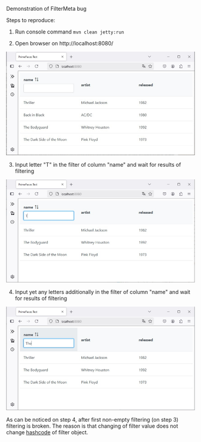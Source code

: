 Demonstration of FilterMeta bug

Steps to reproduce:

1. Run console command `mvn clean jetty:run`

2. Open browser on http://localhost:8080/
<img src="./test-01.jpg" alt="initial view" />

3. Input letter "T" in the filter of column "name" and wait for results of filtering
<img src="./test-02.jpg" alt="T-filtered view" />

4. Input yet any letters additionally in the filter of column "name" and wait for results of filtering
<img src="./test-03.jpg" alt="The-filtered view" />

As can be noticed on step 4, after first non-empty filtering (on step 3) filtering is broken.
The reason is that changing of filter value does not change [hashcode](https://github.com/bvfalcon/PrimeFaces-FilterMeta-test/blob/ab37140803893293da38af389e26bb83698777ab/src/main/java/org/primefaces/test/TestTable.java#L53) of filter object.
